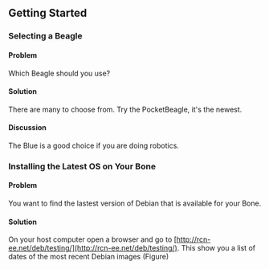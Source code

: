 ## Getting Started

### Selecting a Beagle

#### Problem
Which Beagle should you use?

#### Solution
There are many to choose from.  Try the PocketBeagle, it's the newest.

#### Discussion
The Blue is a good choice if you are doing robotics.

### Installing the Latest OS on Your Bone

#### Problem
You want to find the lastest version of Debian that is available for your Bone.

#### Solution
On your host computer open a browser and go to
[http://rcn-ee.net/deb/testing/](http://rcn-ee.net/deb/testing/).
This show you a list of dates of the most recent Debian images (Figure)